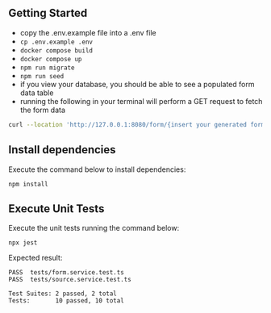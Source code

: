 ## Getting Started
- copy the .env.example file into a .env file
- `cp .env.example .env`
- `docker compose build`
- `docker compose up`
- `npm run migrate`
- `npm run seed`
- if you view your database, you should be able to see a populated form data table
- running the following in your terminal will perform a GET request to fetch the form data
```bash
curl --location 'http://127.0.0.1:8080/form/{insert your generated form id here}' --header 'Content-Type: application/json'
```

## Install dependencies
Execute the command below to install dependencies:
```shell
npm install
```

## Execute Unit Tests
Execute the unit tests running the command below:
```shell
npx jest
```
Expected result:
```
PASS  tests/form.service.test.ts
PASS  tests/source.service.test.ts

Test Suites: 2 passed, 2 total
Tests:       10 passed, 10 total
```
